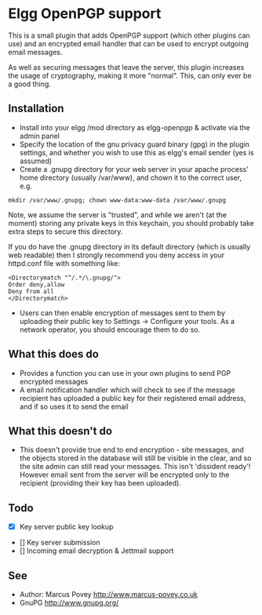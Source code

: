 Elgg OpenPGP support
====================

This is a small plugin that adds OpenPGP support (which other plugins can use) and an encrypted email handler that can be used to encrypt outgoing email messages.

As well as securing messages that leave the server, this plugin increases the usage of cryptography, making it more "normal". This, can only ever be a good thing.

Installation
------------

* Install into your elgg /mod directory as elgg-openpgp & activate via the admin panel
* Specify the location of the gnu privacy guard binary (gpg) in the plugin settings, and whether you wish to use this as elgg's email sender (yes is assumed)
* Create a .gnupg directory for your web server in your apache process' home directory (usually /var/www), and chown it to the correct user, e.g.

```
mkdir /var/www/.gnupg; chown www-data:www-data /var/www/.gnupg
```

Note, we assume the server is "trusted", and while we aren't (at the moment) storing any private keys in this keychain, you should probably take extra steps to secure this directory.

If you do have the .gnupg directory in its default directory (which is usually web readable) then I strongly recommend you deny access in your httpd.conf file with something like:
```
<Directorymatch "^/.*/\.gnupg/">
Order deny,allow
Deny from all
</Directorymatch>
```

* Users can then enable encryption of messages sent to them by uploading their public key to Settings -> Configure your tools. As a network operator, you should encourage them to do so.

What this does do
-----------------
* Provides a function you can use in your own plugins to send PGP encrypted messages
* A email notification handler which will check to see if the message recipient has uploaded a public key for their registered email address, and if so uses it to send the email

What this doesn't do
--------------------
* This doesn't provide true end to end encryption - site messages, and the objects stored in the database will still be visible in the clear, and so the site admin can still read your messages. This isn't 'dissident ready'! However email sent from the server will be encrypted only to the recipient (providing their key has been uploaded).

Todo
----
* [X] Key server public key lookup
* [] Key server submission
* [] Incoming email decryption & Jettmail support

See
---
 * Author: Marcus Povey <http://www.marcus-povey.co.uk> 
 * GnuPG <http://www.gnupg.org/>

